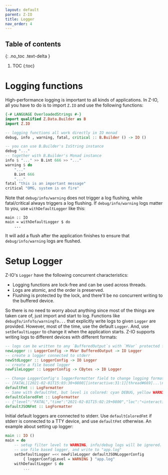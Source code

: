 ```yaml
---
layout: default
parent: Z-IO
title: Logger
nav_order: 4
---
```


## Table of contents
{: .no_toc .text-delta }

1. TOC
{:toc}

# Logging functions

High-performance logging is important to all kinds of applications. In Z-IO, all you have to do is to import `Z.IO` and use the following functions:

```haskell
{-# LANGUAGE OverloadedStrings #-}
import qualified Z.Data.Builder as B
import Z.IO

-- logging functions all work directly in IO monad
debug, info , warning, fatal, critical :: B.Builder () -> IO ()

-- you can use B.Builder's IsString instance
debug "..."
-- together with B.Builder's Monad instance 
info $ "..." >> B.int 666 >> "..."
warning $ do
    "..."
    B.int 666
    "..."
fatal "this is an important message"
critical "OMG, system is on fire"
```

Note that `debug/info/warning` does not trigger a log flushing, while fatal/critical always triggers a log flushing. If `debug/info/warning` logs matter to you, use `withDefaultLogger` like this:

```
main :: IO
main = withDefaultLogger $ do
    ...
```

It will add a flush after the application finishes to ensure that `debug/info/warning` logs are flushed.

# Setup Logger

Z-IO's `Logger` have the following concurrent characteristics:

* Logging functions are lock-free and can be used across threads.
* Logs are atomic, and the order is preserved.
* Flushing is protected by the lock, and there'll be no concurrent writing to the buffered device.

So there is no need to worry about anything since most of the things are taken care of, just import and start to log. Functions like `debugTo/infoTo/warningTo...` that explicitly write logs to given `Logger` are provided. However, most of the time, use the default `Logger`. And, use `setDefaultLogger` to change it when the application starts. Z-IO supports writing logs to different devices with different formats:

```haskell
-- logs can be written to any `BufferedOutput`s with `MVar` protected from concurrent access
newLogger :: LoggerConfig -> MVar BufferedOutput -> IO Logger
-- create a logger connected to stderr
newStdLogger :: LoggerConfig -> IO Logger
-- create a file based logger 
newFileLogger :: LoggerConfig -> CBytes -> IO Logger

-- Change LoggerConfig's loggerFormatter field to change logging format:
-- [FATAL][2021-02-01T15:03:30+0800][interactive:31:1][thread#669]...\n
defaultFmt :: LogFormatter
-- Same with defaultFmt, but level is colored: cyan DEBUG, yellow WARNING, red FATAL and CRITICAL
defaultColoredFmt :: LogFormatter
-- {"level":"FATAL","time":"2021-02-01T15:02:19+0800","loc":"<interactive>:27:1","theadId":606,"content":"..."}\n
defaultJSONFmt :: LogFormatter
```

Initial default loggers are connected to stderr. Use `defaultColoredFmt` if stderr is connected to a TTY device, and use `defaultFmt` otherwise. An example about setting up logger:

```haskell
main :: IO ()
main = do
    -- setup filter level to WARNING, info/debug logs will be ignored.
    -- use file based logger, and write to "app.log"
    setDefaultLogger =<< newFileLogger defaultJSONLoggerConfig
        { loggerConfigLevel = WARNING } "app.log"
    withDefaultLogger $ do
        ...
```
